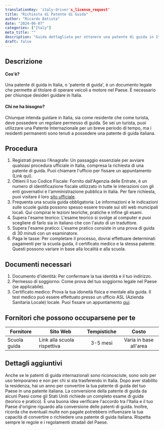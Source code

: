 ```yaml
---
translationKey: 'italy-driver's_license_request'
title: "Richiesta di Patente di Guida"
author: "Ricardo Batista"
date: "2024-06-07"
categories: ["Italy"]
meta_title: ""
description: "Guida dettagliata per ottenere una patente di guida in Italia"
draft: false
---
```


## Descrizione
#### Cos'è?
Una patente di guida in Italia, o 'patente di guida', è un documento legale che permette al titolare di operare veicoli a motore nel Paese. È necessario per chiunque desideri guidare in Italia.
#### Chi ne ha bisogno?
Chiunque intenda guidare in Italia, sia come residente che come turista, deve possedere un regolare permesso di guida. Se sei un turista, puoi utilizzare una Patente Internazionale per un breve periodo di tempo, ma i residenti permanenti sono tenuti a possedere una patente di guida italiana.

## Procedura
1. Registrati presso l'Anagrafe: Un passaggio essenziale per avviare qualsiasi procedura ufficiale in Italia, compresa la richiesta di una patente di guida. Puoi chiamare l'ufficio per fissare un appuntamento (Link qui).
2. Ottieni il tuo Codice Fiscale: Fornito dall'Agenzia delle Entrate, è un numero di identificazione fiscale utilizzato in tutte le interazioni con gli enti governativi e l'amministrazione pubblica in Italia. Per fare richiesta, puoi visitare il loro [sito ufficiale](https://www.agenziaentrate.gov.it/portale/).
3. Frequenta una scuola guida obbligatoria: Le informazioni e le indicazioni sulle scuole guida possono spesso essere trovate sui siti web municipali locali. Qui compirai le lezioni teoriche, pratiche e infine gli esami.
4. Supera l'esame teorico: L'esame teorico si svolge al computer e puoi scegliere di farlo sia in italiano che con l'aiuto di un traduttore.
5. Supera l'esame pratico: L'esame pratico consiste in una prova di guida di 30 minuti con un esaminatore.
6. Paga le tasse: Per completare il processo, dovrai effettuare determinati pagamenti per la scuola guida, il certificato medico e la stessa patente. Questi possono variare in base alla località e alla scuola.

## Documenti necessari
1. Documento d'identità: Per confermare la tua identità e il tuo indirizzo.
2. Permesso di soggiorno: Come prova del tuo soggiorno legale nel Paese (se applicabile).
3. Certificato medico: Prova la tua idoneità fisica e mentale alla guida. Il test medico può essere effettuato presso un ufficio ASL (Azienda Sanitaria Locale) locale. Puoi fissare un appuntamento [qui](http://www.salute.gov.it/portale/temi/p2_6.jsp?lingua=italiano&id=3663&area=Assistenza%20sanitaria&menu=vuoto).

## Fornitori che possono occuparsene per te

| Fornitore       |     Sito Web                 |     Tempistiche    |       Costo                        |
| --------------- | ---------------------------- |  :-------------:   | :-------------:            |
| Scuola guida   | Link alla scuola rispettiva | 3-5 mesi | Varia in base all'area  |

## Dettagli aggiuntivi
Anche se le patenti di guida internazionali sono riconosciute, sono solo per uso temporaneo e non per chi si sta trasferendo in Italia. Dopo aver stabilito la residenza, hai un anno per convertire la tua patente di guida del tuo Paese in una patente italiana. La conversione della patente di guida da alcuni Paesi come gli Stati Uniti richiede un completo esame di guida (teorico e pratico). È una buona idea verificare l'accordo tra l'Italia e il tuo Paese d'origine riguardo alla conversione delle patenti di guida. Inoltre, ricorda che eventuali multe non pagate potrebbero influenzare la tua capacità di convertire o richiedere una patente di guida italiana. Rispetta sempre le regole e i regolamenti stradali del Paese.